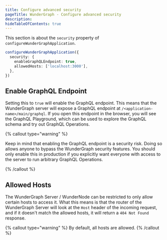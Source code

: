 ```yaml
---
title: Configure advanced security
pageTitle: WunderGraph - Configure advanced security
description:
hideTableOfContents: true
---
```


This section is about the `security` property of `configureWunderGraphApplication`.

```typescript
configureWunderGraphApplication({
  security: {
    enableGraphQLEndpoint: true,
    allowedHosts: ['localhost:3000'],
  },
})
```

## Enable GraphQL Endpoint

Setting this to `true` will enable the GraphQL endpoint.
This means that the WunderGraph server will expose a GraphQL endpoint at `/<application-name>/main/graphql`.
If you open this endpoint in the browser, you will see the GraphQL Playground,
which can be used to explore the GraphQL schema and try out GraphQL Operations.

{% callout type="warning" %}

Keep in mind that enabling the GraphQL endpoint is a security risk.
Doing so allows anyone to bypass the WunderGraph security features.
You should only enable this in production if you explicitly want everyone with access to the server to run arbitrary GraphQL Operations.

{% /callout %}

## Allowed Hosts

The WunderGraph Server / WunderNode can be restricted to only allow certain hosts to access it.
What this means is that the router of the WunderGraph Server will look at the `Host` header of the incoming request,
and if it doesn't match the allowed hosts, it will return a `404 Not Found` response.

{% callout type="warning" %}
By default, all hosts are allowed.
{% /callout %}
